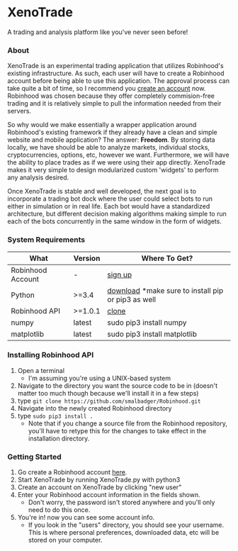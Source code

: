 # XenoTrade
A trading and analysis platform like you've never seen before!

### About
XenoTrade is an experimental trading application that utilizes Robinhood's existing infrastructure. As such, each user will have to create a Robinhood account before being able to use this application. The approval process can take quite a bit of time, so I recommend you [create an account](https://signup.robinhood.com/) now. Robinhood was chosen because they offer completely commision-free trading and it is relatively simple to pull the information needed from their servers.

So why would we make essentially a wrapper application around Robinhood's existing framework if they already have a clean and simple website and mobile application? The answer: **Freedom**. By storing data locally, we have should be able to analyze markets, individual stocks, cryptocurrencies, options, etc, however we want. Furthermore, we will have the ability to place trades as if we were using their app directly. XenoTrade makes it very simple to design modularized custom 'widgets' to perform any analysis desired.

Once XenoTrade is stable and well developed, the next goal is to incorporate a trading bot dock where the user could select bots to run either in simulation or in real life. Each bot would have a standardized architecture, but different decision making algorithms making simple to run each of the bots concurrently in the same window in the form of widgets.

### System Requirements
| What    | Version | Where To Get? |
| ------- | ------- | ------------- |
| Robinhood Account | - | [sign up](https://signup.robinhood.com/) |
| Python  | >=3.4   | [download](https://www.python.org/downloads/) *make sure to install pip or pip3 as well |
| Robinhood API | >=1.0.1 | [clone](https://github.com/smalbadger/Robinhood) |
| numpy | latest | sudo pip3 install numpy |
| matplotlib | latest | sudo pip3 install matplotlib |

### Installing Robinhood API
1. Open a terminal 
	* I'm assuming you're using a UNIX-based system
1. Navigate to the directory you want the source code to be in (doesn't matter too much though because we'll install it in a few steps)
1. type `git clone https://github.com/smalbadger/Robinhood.git`
1. Navigate into the newly created Robinhood directory
1. type `sudo pip3 install .`
	* Note that if you change a source file from the Robinhood repository, you'll have to retype this for the changes to take effect in the installation directory. 

### Getting Started
1. Go create a Robinhood account [here](https://signup.robinhood.com/).
1. Start XenoTrade by running XenoTrade.py with python3
1. Create an account on XenoTrade by clicking "new user"
1. Enter your Robinhood account information in the fields shown. 
	* Don't worry, the password isn't stored anywhere and you'll only need to do this once.
1. You're in! now you can see some account info.
	* If you look in the "users" directory, you should see your username. This is where personal preferences, downloaded data, etc will be stored on your computer.

